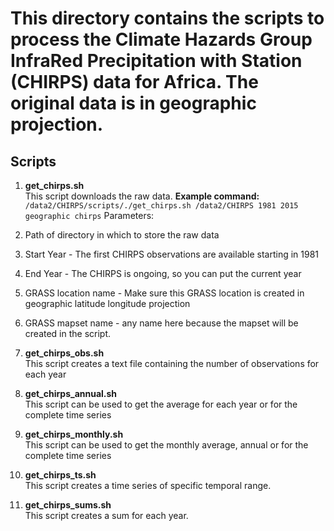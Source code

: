 # This directory contains the scripts to process the Climate Hazards Group InfraRed Precipitation with Station (CHIRPS) data for Africa. The original data is in geographic projection.

## Scripts
1. **get_chirps.sh** <br/>
This script downloads the raw data. 
**Example command:** 
``/data2/CHIRPS/scripts/./get_chirps.sh /data2/CHIRPS 1981 2015 geographic chirps``
Parameters: <br/>
1. Path of directory in which to store the raw data
2. Start Year - The first CHIRPS observations are available starting in 1981
3. End Year - The CHIRPS is ongoing, so you can put the current year
4. GRASS location name - Make sure this GRASS location is created in geographic latitude longitude projection
5. GRASS mapset name - any name here because the mapset will be created in the script.

2. **get_chirps_obs.sh** <br/>
This script creates a text file containing the number of observations for each year
3. **get_chirps_annual.sh** <br/>
This script can be used to get the average for each year or for the complete time series
4. **get_chirps_monthly.sh** <br/>
This script can be used to get the monthly average, annual or for the complete time series
5. **get_chirps_ts.sh** <br/>
This script creates a time series of specific temporal range.
6. **get_chirps_sums.sh** <br/>
This script creates a sum for each year.

